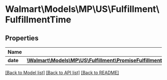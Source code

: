# Walmart\Models\MP\US\Fulfillment\FulfillmentTime

## Properties

Name | Type | Description | Notes
------------ | ------------- | ------------- | -------------
**date** | [**\Walmart\Models\MP\US\Fulfillment\PromiseFulfillments200ResponsePayloadFulfillmentPlansInnerFulfillmentModulesInnerFulfillmentGroupsInnerFulfillmentOptionsInnerFulfillmentsInnerFulfillmentTimeDate**](PromiseFulfillments200ResponsePayloadFulfillmentPlansInnerFulfillmentModulesInnerFulfillmentGroupsInnerFulfillmentOptionsInnerFulfillmentsInnerFulfillmentTimeDate.md) |  | [optional]


[[Back to Model list]](./) [[Back to API list]](../../../../../README.md#supported-apis) [[Back to README]](../../../../../README.md)
